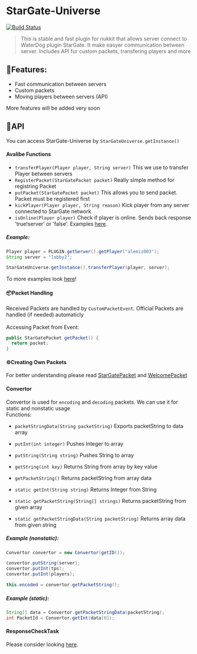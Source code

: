 # StarGate-Universe
[![Build Status](https://travis-ci.org/Alemiz112/StarGate-Universe.svg?branch=master)](https://travis-ci.org/Alemiz112/StarGate-Universe)
> This is stable and fast plugin for nukkit that allows server connect to WaterDog plugin StarGate. It make easyer communication between server. Includes API fur custom packets, transfering players and more

## 🎯Features:
- Fast communication between servers
- Custom packets
- Moving players between servers (API)

More features will be added very soon

## 🔧API
You can access StarGate-Universe by ``StarGateUniverse.getInstance()``
#### Avalibe Functions
- ``transferPlayer(Player player, String server)`` This we use to transfer Player between servers
- ``RegisterPacket(StarGatePacket packet)`` Really simple method for registring Packet
- ``putPacket(StarGatePacket packet)`` This allows you to send packet. Packet must be registered first
- ``kickPlayer(Player player, String reason)``  Kick player from any server connected to StarGate network
- ``isOnline(Player player)`` Check if player is online. Sends back response 'true!server' or 'false'. Examples [here](https://github.com/Alemiz112/StarGate-Universe/tree/master/src/tests#playeronline-response).
##### Example:
```java
Player player = PLUGIN.getServer().getPlayer("alemiz003");
String server = "lobby2";

StarGateUniverse.getInstance().transferPlayer(player, server);
```
To more examples look [here](https://github.com/Alemiz112/StarGate-Universe/tree/master/src/tests)!

#### 📦Packet Handling
Received Packets are handled by ``CustomPacketEvent``. Official Packets are handled (if needed) automaticly</br></br>
Accessing Packet from Event:</br>
```java
public StarGatePacket getPacket() {
  return packet;
}
```
#### ⚙️Creating Own Packets
For better understanding please read [StarGatePacket](https://github.com/Alemiz112/StarGate-Universe/blob/master/src/alemiz/sgu/packets/StarGatePacket.java) and [WelcomePacket](https://github.com/Alemiz112/StarGate-Universe/blob/master/src/alemiz/sgu/packets/WelcomePacket.java)
#### Convertor
Convertor is used for ``encoding`` and ``decoding`` packets. We can use it for static and nonstatic usage</br>
Functions:</br>
- ``packetStringData(String packetString)`` Exports packetString to data array
- ``putInt(int integer)`` Pushes Integer to array
- ``putString(String string)`` Pushes String to array
- ``getString(int key)`` Returns String from array by key value
- ``getPacketString()`` Returns packetString from array data

- ``static getInt(String string)`` Returns Integer from String
- ``static getPacketString(String[] strings)`` Returns packetString from given array
- ``static getPacketStringData(String packetString)`` Returns array data from given string

##### Example (nonstatic):
```java
Convertor convertor = new Convertor(getID());

convertor.putString(server);
convertor.putInt(tps);
convertor.putInt(players);

this.encoded = convertor.getPacketString();
```
##### Example (static):
```java
String[] data = Convertor.getPacketStringData(packetString);
int PacketId = Convertor.getInt(data[0]);
```
#### ResponseCheckTask
Please consider looking [here](https://github.com/Alemiz112/StarGate-Universe/tree/master/src/tests).
